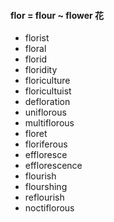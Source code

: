 #### flor = flour ~ flower 花

- florist
- floral
- florid
- floridity
- floriculture
- floricultuist
- defloration
- uniflorous
- multiflorous
- floret
- floriferous
- effloresce
- efflorescence
- flourish
- flourshing
- reflourish
- noctiflorous
